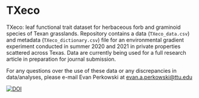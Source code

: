 # TXeco
TXeco: leaf functional trait dataset for herbaceous forb and graminoid species of Texan grasslands. Repository contains a data (`TXeco_data.csv`) and metadata (`TXeco_dictionary.csv`) file for an environmental gradient experiment conducted in summer 2020 and 2021 in private properties scattered across Texas. Data are currently being used for a full research article in preparation for journal submission.

For any questions over the use of these data or any discrepancies in data/analyses, please e-mail Evan Perkowski at <evan.a.perkowski@ttu.edu>



[![DOI](https://zenodo.org/badge/DOI/10.5281/zenodo.8387808.svg)](https://doi.org/10.5281/zenodo.8387808)

